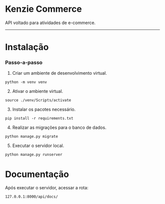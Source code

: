 # Kenzie Commerce

API voltado para atividades de e-commerce.

---

# Instalação

### Passo-a-passo

1. Criar um ambiente de desenvolvimento virtual.

```
python -m venv venv
```

2. Ativar o ambiente virtual.

```
source ./venv/Scripts/activate
```

3. Instalar os pacotes necessário.

```
pip install -r requirements.txt
```

4. Realizar as migrações para o banco de dados.

```
python manage.py migrate
```

5. Executar o servidor local.

```
python manage.py runserver
```

# Documentação

Após executar o servidor, acessar a rota:

```
127.0.0.1:8000/api/docs/
```
